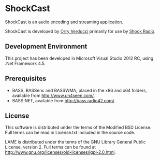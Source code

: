 ShockCast
=========
ShockCast is an audio encoding and streaming application.

ShockCast is developed by [Orry Verducci](http://www.orryverducci.co.uk/) primarily for use by [Shock Radio](http://www.shockradio.co.uk/).

Development Environment
-----------------------
This project has been developed in Microsoft Visual Studio 2012 RC, using .Net Framework 4.5.

Prerequisites
-------------
* BASS, BASSenc and BASSWMA, placed in the x86 and x64 folders, available from http://www.un4seen.com/.
* BASS.NET, available from http://bass.radio42.com/.

License
-------
This software is distributed under the terms of the Modified BSD License. Full terms can be read in License.txt included in the source code.

LAME is distributed under the terms of the GNU Library General Public License, version 2. Full terms can be found at http://www.gnu.org/licenses/old-licenses/lgpl-2.0.html.